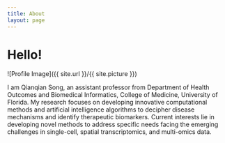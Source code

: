 ```yaml
---
title: About
layout: page
---
```

# Hello!
![Profile Image]({{ site.url }}/{{ site.picture }})

I am Qianqian Song, an assistant professor from Department of Health Outcomes and Biomedical Informatics, College of Medicine, University of Florida. My research focuses on developing innovative computational methods and artificial intelligence algorithms to decipher disease mechanisms and identify therapeutic biomarkers. Current interests lie in developing novel methods to address specific needs facing the emerging challenges in single-cell, spatial transcriptomics, and multi-omics data.
